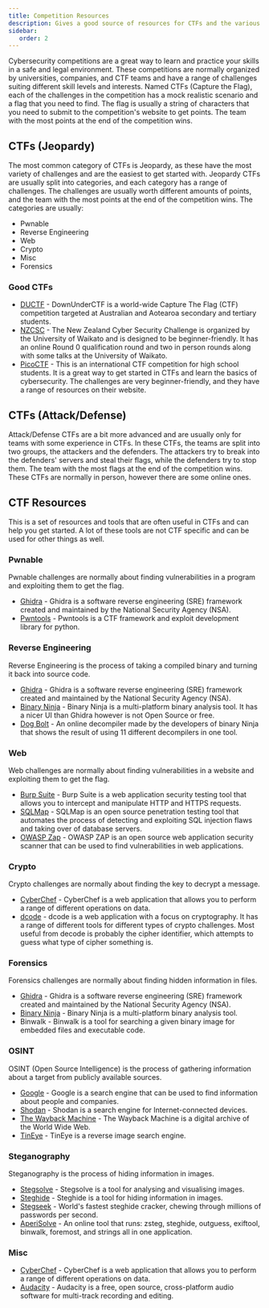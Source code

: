 ```yaml
---
title: Competition Resources
description: Gives a good source of resources for CTFs and the various NZ CTFs out there
sidebar:
   order: 2
---
```


Cybersecurity competitions are a great way to learn and practice your skills in a safe and legal environment. These competitions are normally organized by universities, companies, and CTF teams and have a range of challenges suiting different skill levels and interests. Named CTFs (Capture the Flag), each of the challenges in the competition has a mock realistic scenario and a flag that you need to find. The flag is usually a string of characters that you need to submit to the competition's website to get points. The team with the most points at the end of the competition wins.

## CTFs (Jeopardy)

The most common category of CTFs is Jeopardy, as these have the most variety of challenges and are the easiest to get started with. Jeopardy CTFs are usually split into categories, and each category has a range of challenges. The challenges are usually worth different amounts of points, and the team with the most points at the end of the competition wins. The categories are usually:

- Pwnable
- Reverse Engineering
- Web
- Crypto
- Misc
- Forensics

### Good CTFs

- [DUCTF](https://downunderctf.com)  - DownUnderCTF is a world-wide Capture The Flag (CTF) competition targeted at Australian and Aotearoa secondary and tertiary students.
- [NZCSC](https://cybersecuritychallenge.org.nz) - The New Zealand Cyber Security Challenge is organized by the University of Waikato and is designed to be beginner-friendly. It has an online Round 0 qualification round and two in person rounds along with some talks at the University of Waikato.
- [PicoCTF](https://picoctf.com/) - This is an international CTF competition for high school students. It is a great way to get started in CTFs and learn the basics of cybersecurity. The challenges are very beginner-friendly, and they have a range of resources on their website.

## CTFs (Attack/Defense)

Attack/Defense CTFs are a bit more advanced and are usually only for teams with some experience in CTFs. In these CTFs, the teams are split into two groups, the attackers and the defenders. The attackers try to break into the defenders' servers and steal their flags, while the defenders try to stop them. The team with the most flags at the end of the competition wins. These CTFs are normally in person, however there are some online ones.

## CTF Resources

This is a set of resources and tools that are often useful in CTFs and can help you get started. A lot of these tools are not CTF specific and can be used for other things as well.

### Pwnable

Pwnable challenges are normally about finding vulnerabilities in a program and exploiting them to get the flag.

- [Ghidra](https://ghidra-sre.org/) - Ghidra is a software reverse engineering (SRE) framework created and maintained by the National Security Agency (NSA).
- [Pwntools](https://docs.pwntools.com/en/stable/) - Pwntools is a CTF framework and exploit development library for python.

### Reverse Engineering

Reverse Engineering is the process of taking a compiled binary and turning it back into source code.

- [Ghidra](https://ghidra-sre.org/) - Ghidra is a software reverse engineering (SRE) framework created and maintained by the National Security Agency (NSA).
- [Binary Ninja](https://binary.ninja/) - Binary Ninja is a multi-platform binary analysis tool. It has a nicer UI than Ghidra however is not Open Source or free.
- [Dog Bolt](https://dogbolt.org) - An online decompiler made by the developers of binary Ninja that shows the result of using 11 different decompilers in one tool.

### Web

Web challenges are normally about finding vulnerabilities in a website and exploiting them to get the flag.

- [Burp Suite](https://portswigger.net/burp) - Burp Suite is a web application security testing tool that allows you to intercept and manipulate HTTP and HTTPS requests.
- [SQLMap](https://sqlmap.org/) - SQLMap is an open source penetration testing tool that automates the process of detecting and exploiting SQL injection flaws and taking over of database servers.
- [OWASP Zap](https://owasp.org/www-project-zap/) - OWASP ZAP is an open source web application security scanner that can be used to find vulnerabilities in web applications.

### Crypto

Crypto challenges are normally about finding the key to decrypt a message.

- [CyberChef](https://gchq.github.io/CyberChef/) - CyberChef is a web application that allows you to perform a range of different operations on data.
- [dcode](https://www.dcode.fr/) - dcode is a web application with a focus on cryptography. It has a range of different tools for different types of crypto challenges. Most useful from decode is probably the cipher identifier, which attempts to guess what type of cipher something is.

### Forensics

Forensics challenges are normally about finding hidden information in files.

- [Ghidra](https://ghidra-sre.org/) - Ghidra is a software reverse engineering (SRE) framework created and maintained by the National Security Agency (NSA).
- [Binary Ninja](https://binary.ninja/) - Binary Ninja is a multi-platform binary analysis tool.
- Binwalk - Binwalk is a tool for searching a given binary image for embedded files and executable code.

### OSINT

OSINT (Open Source Intelligence) is the process of gathering information about a target from publicly available sources.

- [Google](https://www.google.com/) - Google is a search engine that can be used to find information about people and companies.
- [Shodan](https://www.shodan.io/) - Shodan is a search engine for Internet-connected devices.
- [The Wayback Machine](https://archive.org/web/) - The Wayback Machine is a digital archive of the World Wide Web.
- [TinEye](https://tineye.com/) - TinEye is a reverse image search engine.

### Steganography

Steganography is the process of hiding information in images.

- [Stegsolve](https://github.com/Giotino/stegsolve/releases) - Stegsolve is a tool for analysing and visualising images.
- [Steghide](http://steghide.sourceforge.net/) - Steghide is a tool for hiding information in images.
- [Stegseek](https://github.com/RickdeJager/stegseek) - World's fastest steghide cracker, chewing through millions of passwords per second.
- [AperiSolve](https://www.aperisolve.com/) - An online tool that runs: zsteg, steghide, outguess, exiftool, binwalk, foremost, and strings all in one application.

### Misc

- [CyberChef](https://gchq.github.io/CyberChef/) - CyberChef is a web application that allows you to perform a range of different operations on data.
- [Audacity](https://www.audacityteam.org/) - Audacity is a free, open source, cross-platform audio software for multi-track recording and editing.
